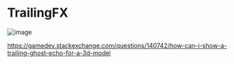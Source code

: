 # TrailingFX



![image](https://mail.google.com/mail/u/0/?ui=2&ik=43fd260943&view=fimg&th=160a8455c7326a94&attid=0.1&disp=emb&realattid=ii_160a84100221bf36&attbid=ANGjdJ_Rf1A1G5ZZEBvY0X75b3IQLSuGflFO6blAaA1cBQfp4pIaFWB5X6SvNBBQXw5Lt5DB343xJvHpLNEOJcoEcXDp8wrf8uWrEakO_Ze1CQI9U3FSO1Znm9tPPbk&sz=w882-h348&ats=1514651628338&rm=160a8455c7326a94&zw&atsh=1)

https://gamedev.stackexchange.com/questions/140742/how-can-i-show-a-trailing-ghost-echo-for-a-3d-model
